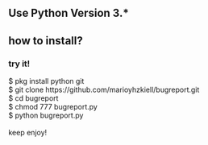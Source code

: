 <h2>Use Python Version 3.*</h2>
<h2>how to install?</h2>
<h3>try it!</h3>
<p>
$ pkg install python git<br>
$ git clone https://github.com/marioyhzkiell/bugreport.git<br>
$ cd bugreport<br>
$ chmod 777 bugreport.py<br>
$ python bugreport.py<br><br>
keep enjoy!
</p>

